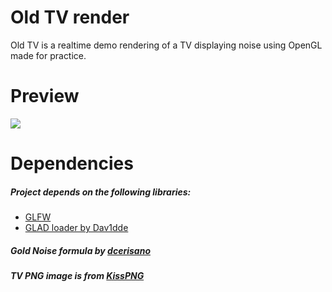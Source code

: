 # Old TV render
 Old TV is a realtime demo rendering of a TV displaying noise using OpenGL made for practice.

# Preview
![](https://i.imgur.com/7w2MG6A.png)

# Dependencies
##### Project depends on the following libraries:
* [GLFW](https://www.glfw.org/)
* [GLAD loader by Dav1dde](https://glad.dav1d.de/)
 
##### Gold Noise formula by [dcerisano](https://www.shadertoy.com/view/ltB3zD)

##### TV PNG image is from [KissPNG](https://www.kisspng.com/png-television-high-fidelity-old-tv-png-104991/)